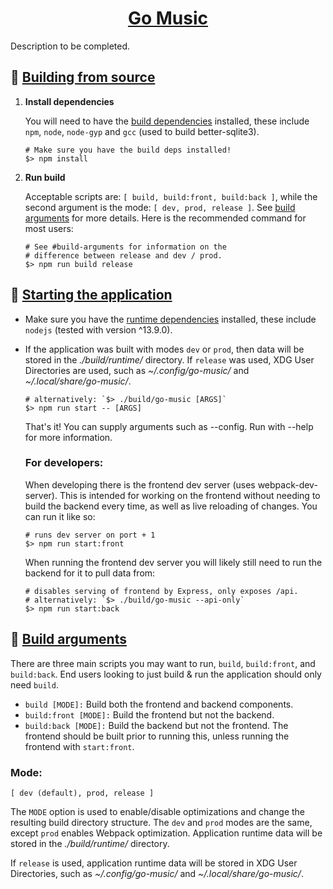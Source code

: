 <h1 align="center">
	<a href="https://github.com/ajmar/go-music">
		Go Music
	</a>
</h1>

Description to be completed.

## 🔨 [Building from source](#-building-from-source)

1. **Install dependencies**
	
	You will need to have the [build dependencies](#build-dependencies) installed, these include `npm`, `node`, `node-gyp` and `gcc` (used to build better-sqlite3).

	```shell
	# Make sure you have the build deps installed!
	$> npm install
	```
2. **Run build**
	
	Acceptable scripts are: `[ build, build:front, build:back ]`, while the second argument is the mode: `[ dev, prod, release ]`. See [build arguments](#-build-arguments) for more details. Here is the recommended command for most users:

	```shell
	# See #build-arguments for information on the
	# difference between release and dev / prod.
	$> npm run build release
	```

## 🏁 [Starting the application](#-starting-the-application)

* Make sure you have the [runtime dependencies](#runtime-dependencies) installed, these include `nodejs` (tested with version ^13.9.0).
* If the application was built with modes `dev` or `prod`, then data will be stored in the *./build/runtime/* directory. If `release` was used, XDG User Directories are used, such as *~/.config/go-music/* and *~/.local/share/go-music/*.

	```shell
	# alternatively: `$> ./build/go-music [ARGS]`
	$> npm run start -- [ARGS]
	```

	That's it! You can supply arguments such as --config. Run with --help for more information.

	### For developers:

	When developing there is the frontend dev server (uses webpack-dev-server). This is intended for working on the frontend without needing to build the backend every time, as well as live reloading of changes. You can run it like so:
	
	```shell
	# runs dev server on port + 1
	$> npm run start:front
	```

	When running the frontend dev server you will likely still need to run the backend for it to pull data from:

	```shell
	# disables serving of frontend by Express, only exposes /api.
	# alternatively: `$> ./build/go-music --api-only`
	$> npm run start:back
	```


## 📝 [Build arguments](#-build-arguments)

There are three main scripts you may want to run, `build`, `build:front`, and `build:back`. End users looking to just build & run the application should only need `build`.

* `build [MODE]:` Build both the frontend and backend components.
* `build:front [MODE]:` Build the frontend but not the backend.
* `build:back [MODE]:` Build the backend but not the frontend. The frontend should be built prior to running this, unless running the frontend with `start:front`.

### Mode:

`[ dev (default), prod, release ]`

The `MODE` option is used to enable/disable optimizations and change the resulting build directory structure. The `dev` and `prod` modes are the same, except `prod` enables Webpack optimization. Application runtime data will be stored in the *./build/runtime/* directory.

If `release` is used, application runtime data will be stored in XDG User Directories, such as *~/.config/go-music/* and *~/.local/share/go-music/*.